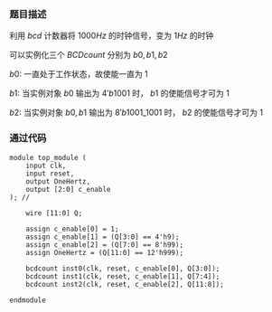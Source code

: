 ### 题目描述
利用 $bcd$ 计数器将 $1000Hz$ 的时钟信号，变为 $1Hz$ 的时钟

可以实例化三个 $BCDcount$ 分别为 $b0, b1, b2$

$b0$: 一直处于工作状态，故使能一直为 $1$

$b1$: 当实例对象 $b0$ 输出为 $4'b1001$ 时， $b1$ 的使能信号才可为 $1$

$b2$: 当实例对象 $b0, b1$ 输出为 $8'b1001\_1001$ 时， $b2$ 的使能信号才可为 $1$


### 通过代码
```
module top_module (
    input clk,
    input reset,
    output OneHertz,
    output [2:0] c_enable
); //

    wire [11:0] Q;
    
    assign c_enable[0] = 1;
    assign c_enable[1] = (Q[3:0] == 4'h9);
    assign c_enable[2] = (Q[7:0] == 8'h99);
    assign OneHertz = (Q[11:0] == 12'h999);
    
    bcdcount inst0(clk, reset, c_enable[0], Q[3:0]);
    bcdcount inst1(clk, reset, c_enable[1], Q[7:4]);
    bcdcount inst2(clk, reset, c_enable[2], Q[11:8]);

endmodule
```
